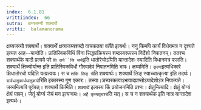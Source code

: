 ```yaml
---
index:  6.1.81
vrittiindex:  66
sutra:  क्षय्यजय्यौ शक्यार्थे
vritti:  balamanorama 
---
```


क्षय्यजय्यौ शक्यार्थे। शक्यार्थे क्षय्यजय्यशब्दौ वाचकतया वर्तेते इत्यर्थः। ननु किमपि कार्यं विधेयमत्र न दृश्यते इत्यत आह--यान्तेति। प्रातिस्विकविधिं विंना सिद्धप्रक्रियस्य शब्दस्वरूपस्य निर्देशो निपातनम्। ततश्च शक्यार्थके यादौ प्रत्यये परे `क्षि क्षये``जि जये`इति धातोरेचोऽयिति यान्तादेशः स्यादिति विधानमत्र फलति। शक्यार्थे क्षिज्योर्यान्त इति प्रातिस्विकविधौ गौरवादेवं निपातनमिति भावः। क्षय्यमिति। `कृत्या`इत्यधिकारे क्षिधातोरचो यदिति यत्प्रत्ययः। स च `शकि लिङ् चे`ति शक्यार्थः। शक्यार्थे लिङ् स्याच्चात्कृत्या इति तदर्थः। `सार्वधातुकार्धधातुकयो`रिति इकारस्य गुण एकारः। तस्या।ञच्परकत्वाऽभावादप्राप्तोऽयादेशोऽत्र निपात्यते। जय्यमित्यपि पूर्ववत्। शक्यार्थे किमिति। `शक्यार्थे` इत्यस्य किं प्रयोजनमिति प्रश्नः। क्षेतुमित्यादि। क्षेतुं योग्यं क्षेयं पापम्। जेतुं योग्यं जेयं मन इत्यन्वयः। `अर्हे कृत्यतृचश्चे`ति यत्। स च न शक्यार्थक इति नात्र यान्तादेश इत्यर्थः।

